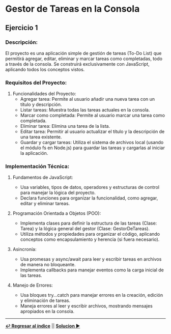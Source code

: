 # Gestor de Tareas en la Consola

## Ejercicio 1

### Descripción:
El proyecto es una aplicación simple de gestión de tareas (To-Do List) que permitirá agregar, editar, eliminar y marcar tareas como completadas, todo a través de la consola. Se construirá exclusivamente con JavaScript, aplicando todos los conceptos vistos.

### Requisitos del Proyecto:
1. Funcionalidades del Proyecto:
    - Agregar tarea: Permite al usuario añadir una nueva tarea con un título y descripción.
    - Listar tareas: Muestra todas las tareas actuales en la consola.
    - Marcar como completada: Permite al usuario marcar una tarea como completada.
    - Eliminar tarea: Elimina una tarea de la lista.
    - Editar tarea: Permitir al usuario actualizar el título y la descripción de una tarea existente.
    - Guardar y cargar tareas: Utiliza el sistema de archivos local (usando el módulo fs en Node.js) para guardar las tareas y cargarlas al iniciar la aplicación.

### Implementación Técnica:
1. Fundamentos de JavaScript:
    - Usa variables, tipos de datos, operadores y estructuras de control para manejar la lógica del proyecto.
    - Declara funciones para organizar la funcionalidad, como agregar, editar y eliminar tareas.

2. Programación Orientada a Objetos (POO):
    - Implementa clases para definir la estructura de las tareas (Clase: Tarea) y la lógica general del gestor (Clase: GestorDeTareas).
    - Utiliza métodos y propiedades para organizar el código, aplicando conceptos como encapsulamiento y herencia (si fuera necesario).

3. Asincronía:
    - Usa promesas y async/await para leer y escribir tareas en archivos de manera no bloqueante.
    - Implementa callbacks para manejar eventos como la carga inicial de las tareas.

4. Manejo de Errores:
    - Usa bloques try...catch para manejar errores en la creación, edición y eliminación de tareas.
    - Maneja errores al leer y escribir archivos, mostrando mensajes apropiados en la consola.

---

**[↩️ Regresar al índice](../README.md)**               ||                 **[Solucion ▶️](./ejercicio1.js)**
